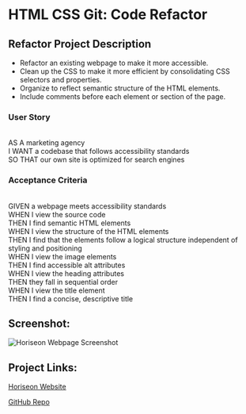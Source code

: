 # HTML CSS Git: Code Refactor

## Refactor Project Description

* Refactor an existing webpage to make it more accessible. 
* Clean up the CSS to make it more efficient by consolidating CSS selectors and properties.
* Organize to reflect semantic structure of the HTML elements.
* Include comments before each element or section of the page. 

### User Story
<br />AS A marketing agency
<br />I WANT a codebase that follows accessibility standards
<br />SO THAT our own site is optimized for search engines

### Acceptance Criteria
<br />GIVEN a webpage meets accessibility standards
<br />WHEN I view the source code
<br />THEN I find semantic HTML elements
<br />WHEN I view the structure of the HTML elements
<br />THEN I find that the elements follow a logical structure independent of styling and positioning
<br />WHEN I view the image elements
<br />THEN I find accessible alt attributes
<br />WHEN I view the heading attributes
<br />THEN they fall in sequential order
<br />WHEN I view the title element
<br />THEN I find a concise, descriptive title

## Screenshot:
![Horiseon Webpage Screenshot](Develop/assets/images/Refactor-Screenshot.png)

## Project Links:

[Horiseon Website](Users/emilypozzi/Desktop/projects/RefactorExample/Develop/index.html "Horiseon Website Main")

[GitHub Repo](https://github.com/emilyepozzi/RefactorExample "GitHub Repo Main") 





